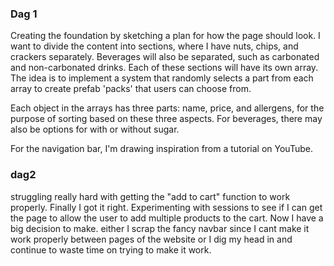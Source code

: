 ### Dag 1
Creating the foundation by sketching a plan for how the page should look. I want to divide the content into sections, where I have nuts, chips, and crackers separately. Beverages will also be separated, such as carbonated and non-carbonated drinks. Each of these sections will have its own array. The idea is to implement a system that randomly selects a part from each array to create prefab 'packs' that users can choose from.

Each object in the arrays has three parts: name, price, and allergens, for the purpose of sorting based on these three aspects. For beverages, there may also be options for with or without sugar.

For the navigation bar, I'm drawing inspiration from a tutorial on YouTube.

### dag2 
struggling really hard with getting the "add to cart" function to work properly. Finally I got it right. Experimenting with sessions to see if I can get the page to allow the user to add multiple products to the cart. Now I have a big decision to make. either I scrap the fancy navbar since I cant make it work properly between pages of the website or I dig my head in and continue to waste time on trying to make it work. 